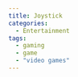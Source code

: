 ```yaml
---
title: Joystick
categories:
  - Entertainment
tags:
  - gaming
  - game
  - "video games"
---
```

